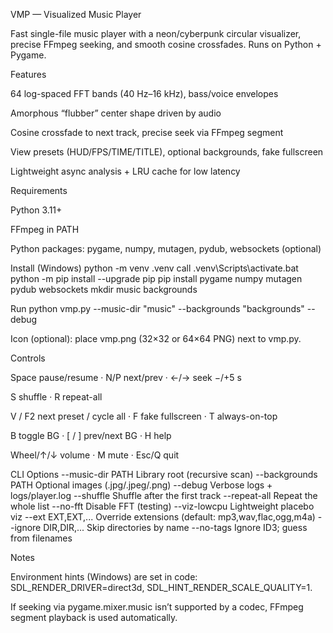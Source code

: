 VMP — Visualized Music Player

Fast single-file music player with a neon/cyberpunk circular visualizer, precise FFmpeg seeking, and smooth cosine crossfades. Runs on Python + Pygame.

Features

64 log-spaced FFT bands (40 Hz–16 kHz), bass/voice envelopes

Amorphous “flubber” center shape driven by audio

Cosine crossfade to next track, precise seek via FFmpeg segment

View presets (HUD/FPS/TIME/TITLE), optional backgrounds, fake fullscreen

Lightweight async analysis + LRU cache for low latency

Requirements

Python 3.11+

FFmpeg in PATH

Python packages: pygame, numpy, mutagen, pydub, websockets (optional)

Install (Windows)
python -m venv .venv
call .venv\Scripts\activate.bat
python -m pip install --upgrade pip
pip install pygame numpy mutagen pydub websockets
mkdir music backgrounds

Run
python vmp.py --music-dir "music" --backgrounds "backgrounds" --debug


Icon (optional): place vmp.png (32×32 or 64×64 PNG) next to vmp.py.

Controls

Space pause/resume · N/P next/prev · ←/→ seek −/+5 s

S shuffle · R repeat-all

V / F2 next preset / cycle all · F fake fullscreen · T always-on-top

B toggle BG · [ / ] prev/next BG · H help

Wheel/↑/↓ volume · M mute · Esc/Q quit

CLI Options
--music-dir PATH        Library root (recursive scan)
--backgrounds PATH      Optional images (.jpg/.jpeg/.png)
--debug                 Verbose logs + logs/player.log
--shuffle               Shuffle after the first track
--repeat-all            Repeat the whole list
--no-fft                Disable FFT (testing)
--viz-lowcpu            Lightweight placebo viz
--ext EXT,EXT,...       Override extensions (default: mp3,wav,flac,ogg,m4a)
--ignore DIR,DIR,...    Skip directories by name
--no-tags               Ignore ID3; guess from filenames

Notes

Environment hints (Windows) are set in code:
SDL_RENDER_DRIVER=direct3d, SDL_HINT_RENDER_SCALE_QUALITY=1.

If seeking via pygame.mixer.music isn’t supported by a codec, FFmpeg segment playback is used automatically.
